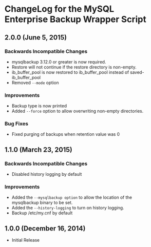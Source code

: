 # ChangeLog for the MySQL Enterprise Backup Wrapper Script 

## 2.0.0 (June 5, 2015)

### Backwards Incompatible Changes
  - mysqlbackup 3.12.0 or greater is now required.
  - Restore will not continue if the restore directory is non-empty.
  - ib_buffer_pool is now restored to ib_buffer_pool instead of saved-ib_buffer_pool
  - Removed `--mode` option

### Improvements
  - Backup type is now printed
  - Added `--force` option to allow overwriting non-empty directories.
  
### Bug Fixes
  - Fixed purging of backups when retention value was 0

## 1.1.0 (March 23, 2015)

### Backwards Incompatible Changes
  - Disabled history logging by default

### Improvements
  - Added the `--mysqlbackup option` to allow the location of the mysqlbackup binary to be set.
  - Added the `--history-logging` to turn on history logging.
  - Backup /etc/my.cnf by default

## 1.0.0 (December 16, 2014)

  - Initial Release
